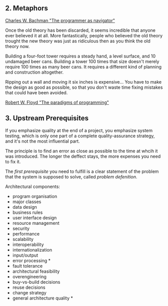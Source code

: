 ## 2. Metaphors
[Charles W. Bachman "The programmer as navigator"](http://dl.acm.org/citation.cfm?id=362534)

Once the old theory has been discarded, it seems incredible that anyone ever believed it at all. More fantastically, people who believed the old theory trought the new theory was just as ridiculous then as you think the old theory now.

Building a four-foot tower requires a steady hand, a level surface, and 10 undamaged beer cans. Building a tower 100 times that size doesn't merely require 100 times as many beer cans. It requires a different kind of planning and construction altogether.

Ripping out a wall and moving it six inches is expensive... You have to make the design as good as possible, so that you don't waste time fixing mistakes that could have been avoided.

[Robert W. Floyd "The paradigms of programming"](http://dl.acm.org/citation.cfm?id=359140)

## 3. Upstream Prerequisites

If you emphasize quality at the end of a project, you emphasize system testing, which is only one part of a complete quality-assurance strategy, and it's not the most influential part.

The principle is to find an error as close as possible to the time at whcih it was introduced. The longer the deffect stays, the more expenses you need to fix it.

The *first prerequisite* you need to fulfill is a clear statement of the problem that the system is supposed to solve, called *problem defenition*.

Architectural components:
- program organisation
- major classes
- data design
- business rules
- user interface design
- resource management
- security
- performance
- scalability
- interoperability
- internationalization
- input/output
- error processing *
- fault tolerance
- architectural feasibility
- overengineering
- buy-vs-build decisions
- reuse decisions
- change strategy
- general architecture quality *
